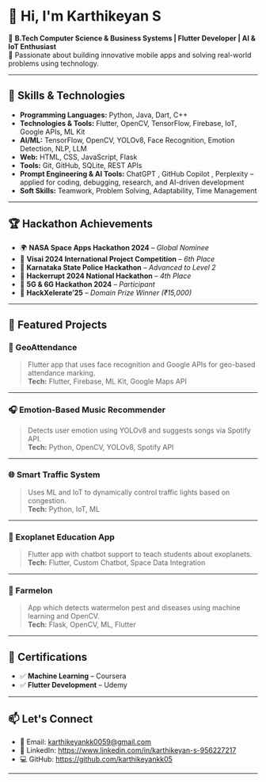 # 👋 Hi, I'm Karthikeyan S

🚀 **B.Tech Computer Science & Business Systems | Flutter Developer | AI & IoT Enthusiast**  
🎯 Passionate about building innovative mobile apps and solving real-world problems using technology.

---

## 🔧 Skills & Technologies

- **Programming Languages:** Python, Java, Dart, C++
- **Technologies & Tools:** Flutter, OpenCV, TensorFlow, Firebase, IoT, Google APIs, ML Kit
- **AI/ML:** TensorFlow, OpenCV, YOLOv8, Face Recognition, Emotion Detection, NLP, LLM
- **Web:** HTML, CSS, JavaScript, Flask
- **Tools:** Git, GitHub, SQLite, REST APIs
- **Prompt Engineering & AI Tools:** ChatGPT , GitHub Copilot , Perplexity – applied for coding,
debugging, research, and AI-driven development
- **Soft Skills:** Teamwork, Problem Solving, Adaptability, Time Management

---

## 🏆 Hackathon Achievements

- 🌍 **NASA Space Apps Hackathon 2024** – *Global Nominee*
- 🏅 **Visai 2024 International Project Competition** – *6th Place*
- 👮 **Karnataka State Police Hackathon** – *Advanced to Level 2*
- 🧠 **Hackerrupt 2024 National Hackathon** – *4th Place*
- 📶 **5G & 6G Hackathon 2024** – *Participant*
- 🥇 **HackXelerate’25** – *Domain Prize Winner (₹15,000)*

---

## 📱 Featured Projects

### 🚀 GeoAttendance
> Flutter app that uses face recognition and Google APIs for geo-based attendance marking.  
**Tech:** Flutter, Firebase, ML Kit, Google Maps API  

---

### 🎧 Emotion-Based Music Recommender
> Detects user emotion using YOLOv8 and suggests songs via Spotify API.  
**Tech:** Python, OpenCV, YOLOv8, Spotify API

---

### 🌐 Smart Traffic System
> Uses ML and IoT to dynamically control traffic lights based on congestion.  
**Tech:** Python, IoT, ML

---

### 🌌 Exoplanet Education App
> Flutter app with chatbot support to teach students about exoplanets.  
**Tech:** Flutter, Custom Chatbot, Space Data Integration

---

### 🍉 Farmelon
> App which detects watermelon pest and diseases using machine learning and OpenCV.  
**Tech:** Flask, OpenCV, ML, Flutter

---

## 📜 Certifications

- ✅ **Machine Learning** – Coursera  
- ✅ **Flutter Development** – Udemy  

---

## 📫 Let's Connect

- 📧 Email: karthikeyankk0059@gmail.com
- 💼 LinkedIn: https://www.linkedin.com/in/karthikeyan-s-956227217
- 💻 GitHub: https://github.com/karthikeyankk05

---
